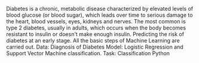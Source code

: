 Diabetes is a chronic, metabolic disease characterized by elevated levels of blood glucose (or blood sugar), which leads over time to serious damage to the heart, blood vessels, eyes, kidneys and nerves. The most common is type 2 diabetes, usually in adults, which occurs when the body becomes resistant to insulin or doesn't make enough insulin.
Predicting the risk of diabetes at an early stage.
All the basic steps of Machine Learning are carried out.
Data: Diagnosis of Diabetes
Model: Logistic Regression and Support Vector Machine classification.
Task: Classification
Python
